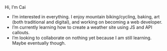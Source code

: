 Hi, I’m Cai
- I’m interested in everything. I enjoy mountain biking/cycling, baking, art (both traditional and digital), and working on becoming a web developer.
- I’m currently learning how to create a weather site using JS and API callouts. 
- I’m looking to collaborate on nothing yet because I am still learning. Maybe eventually though. 

<!---
davyjoans/davyjoans is a ✨ special ✨ repository because its `README.md` (this file) appears on your GitHub profile.
You can click the Preview link to take a look at your changes.
--->
